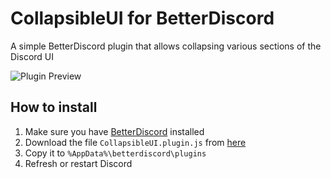# CollapsibleUI for BetterDiscord
A simple BetterDiscord plugin that allows collapsing various sections of the Discord UI

![Plugin Preview](https://user-images.githubusercontent.com/43104632/149331593-927b0987-69bc-4254-b709-963c4c38aa60.gif)

## How to install
1) Make sure you have [BetterDiscord](https://betterdiscord.app/) installed
2) Download the file `CollapsibleUI.plugin.js` from [here](https://github.com/programmer2514/BetterDiscord-CollapsibleUI/releases/latest)
3) Copy it to `%AppData%\betterdiscord\plugins`
4) Refresh or restart Discord
